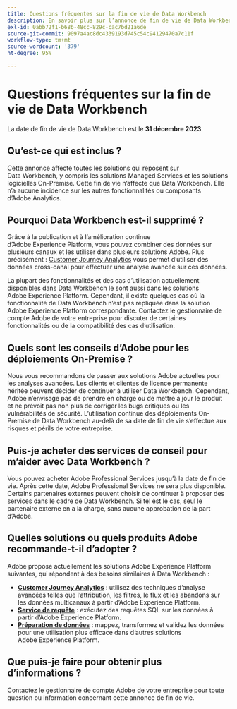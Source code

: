 ```yaml
---
title: Questions fréquentes sur la fin de vie de Data Workbench
description: En savoir plus sur l’annonce de fin de vie de Data Workbench.
exl-id: 0abb72f1-b68b-48cc-829c-cac7bd21a6de
source-git-commit: 9097a4ac8dc4339193d745c54c94129470a7c11f
workflow-type: tm+mt
source-wordcount: '379'
ht-degree: 95%

---
```


# Questions fréquentes sur la fin de vie de Data Workbench

La date de fin de vie de Data Workbench est le **31 décembre 2023**.

## Qu’est-ce qui est inclus ?

Cette annonce affecte toutes les solutions qui reposent sur Data Workbench, y compris les solutions Managed Services et les solutions logicielles On-Premise. Cette fin de vie n’affecte que Data Workbench. Elle n’a aucune incidence sur les autres fonctionnalités ou composants d’Adobe Analytics.

## Pourquoi Data Workbench est-il supprimé ?

Grâce à la publication et à l’amélioration continue d’Adobe Experience Platform, vous pouvez combiner des données sur plusieurs canaux et les utiliser dans plusieurs solutions Adobe. Plus précisément : [Customer Journey Analytics](https://experienceleague.adobe.com/docs/analytics-platform/using/cja-landing.html?lang=fr) vous permet d’utiliser des données cross-canal pour effectuer une analyse avancée sur ces données.

La plupart des fonctionnalités et des cas d’utilisation actuellement disponibles dans Data Workbench le sont aussi dans les solutions Adobe Experience Platform. Cependant, il existe quelques cas où la fonctionnalité de Data Workbench n’est pas répliquée dans la solution Adobe Experience Platform correspondante. Contactez le gestionnaire de compte Adobe de votre entreprise pour discuter de certaines fonctionnalités ou de la compatibilité des cas d’utilisation.

## Quels sont les conseils d’Adobe pour les déploiements On-Premise ?

Nous vous recommandons de passer aux solutions Adobe actuelles pour les analyses avancées. Les clients et clientes de licence permanente héritée peuvent décider de continuer à utiliser Data Workbench. Cependant, Adobe n’envisage pas de prendre en charge ou de mettre à jour le produit et ne prévoit pas non plus de corriger les bugs critiques ou les vulnérabilités de sécurité. L’utilisation continue des déploiements On-Premise de Data Workbench au-delà de sa date de fin de vie s’effectue aux risques et périls de votre entreprise.

## Puis-je acheter des services de conseil pour m’aider avec Data Workbench ?

Vous pouvez acheter Adobe Professional Services jusqu’à la date de fin de vie. Après cette date, Adobe Professional Services ne sera plus disponible. Certains partenaires externes peuvent choisir de continuer à proposer des services dans le cadre de Data Workbench. Si tel est le cas, seul le partenaire externe en a la charge, sans aucune approbation de la part d’Adobe.

## Quelles solutions ou quels produits Adobe recommande-t-il d’adopter ?

Adobe propose actuellement les solutions Adobe Experience Platform suivantes, qui répondent à des besoins similaires à Data Workbench :

* [**Customer Journey Analytics**](https://experienceleague.adobe.com/docs/analytics-platform/using/cja-landing.html?lang=fr) : utilisez des techniques d’analyse avancées telles que l’attribution, les filtres, le flux et les abandons sur les données multicanaux à partir d’Adobe Experience Platform.
* [**Service de requête**](https://experienceleague.adobe.com/docs/experience-platform/query/home.html?lang=fr) : exécutez des requêtes SQL sur les données à partir d’Adobe Experience Platform.
* [**Préparation de données**](https://experienceleague.adobe.com/docs/experience-platform/data-prep/home.html?lang=fr) : mappez, transformez et validez les données pour une utilisation plus efficace dans d’autres solutions Adobe Experience Platform.

## Que puis-je faire pour obtenir plus d’informations ?

Contactez le gestionnaire de compte Adobe de votre entreprise pour toute question ou information concernant cette annonce de fin de vie.
